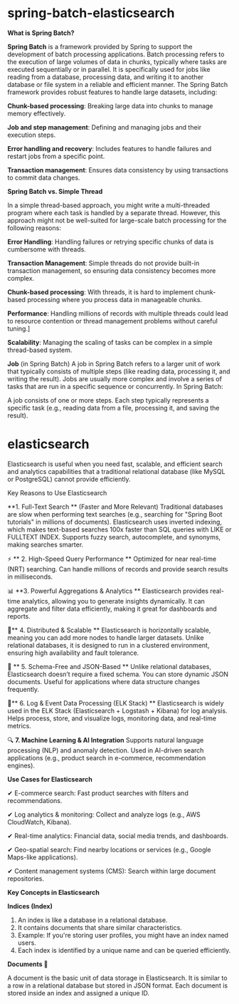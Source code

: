 # spring-batch-elasticsearch

**What is Spring Batch?**

**Spring Batch** is a framework provided by Spring to support the development of batch processing applications. Batch processing refers to the execution of large volumes of data in chunks, typically where tasks are executed sequentially or in parallel. It is specifically used for jobs like reading from a database, processing data, and writing it to another database or file system in a reliable and efficient manner. The Spring Batch framework provides robust features to handle large datasets, including:

**Chunk-based processing**: Breaking large data into chunks to manage memory effectively.

**Job and step management**: Defining and managing jobs and their execution steps.

**Error handling and recovery**: Includes features to handle failures and restart jobs from a specific point.

**Transaction management**: Ensures data consistency by using transactions to commit data changes.

**Spring Batch vs. Simple Thread**

In a simple thread-based approach, you might write a multi-threaded program where each task is handled by a separate thread. However, this approach might not be well-suited for large-scale batch processing for the following reasons:

**Error Handling**: Handling failures or retrying specific chunks of data is cumbersome with threads.

**Transaction Management**: Simple threads do not provide built-in transaction management, so ensuring data consistency becomes more complex.

**Chunk-based processing**: With threads, it is hard to implement chunk-based processing where you process data in manageable chunks.

**Performance**: Handling millions of records with multiple threads could lead to resource contention or thread management problems without careful tuning.]

**Scalability**: Managing the scaling of tasks can be complex in a simple thread-based system.

**Job** (in Spring Batch)
A job in Spring Batch refers to a larger unit of work that typically consists of multiple steps (like reading data, processing it, and writing the result). Jobs are usually more complex and involve a series of tasks that are run in a specific sequence or concurrently. In Spring Batch:

A job consists of one or more steps.
Each step typically represents a specific task (e.g., reading data from a file, processing it, and saving the result).

# elasticsearch

Elasticsearch is useful when you need fast, scalable, and efficient search and analytics capabilities that a traditional relational database (like MySQL or PostgreSQL) cannot provide efficiently.

Key Reasons to Use Elasticsearch

 **1. Full-Text Search ** (Faster and More Relevant)
Traditional databases are slow when performing text searches (e.g., searching for "Spring Boot tutorials" in millions of documents).
Elasticsearch uses inverted indexing, which makes text-based searches 100x faster than SQL queries with LIKE or FULLTEXT INDEX.
Supports fuzzy search, autocomplete, and synonyms, making searches smarter.

⚡ ** 2. High-Speed Query Performance **
Optimized for near real-time (NRT) searching.
Can handle millions of records and provide search results in milliseconds.

📊 **3. Powerful Aggregations & Analytics **
Elasticsearch provides real-time analytics, allowing you to generate insights dynamically.
It can aggregate and filter data efficiently, making it great for dashboards and reports.

🔄** 4. Distributed & Scalable **
Elasticsearch is horizontally scalable, meaning you can add more nodes to handle larger datasets.
Unlike relational databases, it is designed to run in a clustered environment, ensuring high availability and fault tolerance.

🔗 ** 5. Schema-Free and JSON-Based **
Unlike relational databases, Elasticsearch doesn’t require a fixed schema. You can store dynamic JSON documents.
Useful for applications where data structure changes frequently.

📝** 6. Log & Event Data Processing (ELK Stack) **
Elasticsearch is widely used in the ELK Stack (Elasticsearch + Logstash + Kibana) for log analysis.
Helps process, store, and visualize logs, monitoring data, and real-time metrics.

🔍 **7. Machine Learning & AI Integration**
Supports natural language processing (NLP) and anomaly detection.
Used in AI-driven search applications (e.g., product search in e-commerce, recommendation engines).


**Use Cases for Elasticsearch**

✔ E-commerce search: Fast product searches with filters and recommendations.

✔ Log analytics & monitoring: Collect and analyze logs (e.g., AWS CloudWatch, Kibana).

✔ Real-time analytics: Financial data, social media trends, and dashboards.

✔ Geo-spatial search: Find nearby locations or services (e.g., Google Maps-like applications).

✔ Content management systems (CMS): Search within large document repositories.

**Key Concepts in Elasticsearch**

**Indices (Index)** 

1) An index is like a database in a relational database.
2) It contains documents that share similar characteristics.
3) Example: If you're storing user profiles, you might have an index named users.
4) Each index is identified by a unique name and can be queried efficiently.

**Documents 📄**
 
A document is the basic unit of data storage in Elasticsearch.
It is similar to a row in a relational database but stored in JSON format.
Each document is stored inside an index and assigned a unique ID.















